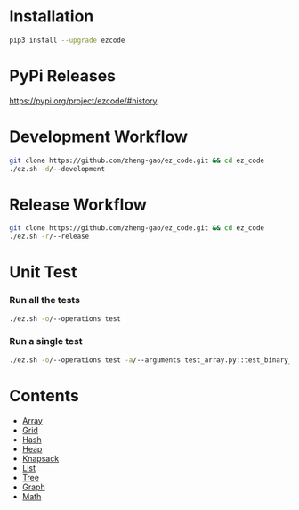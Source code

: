 # Installation

```bash
pip3 install --upgrade ezcode
```

# PyPi Releases

https://pypi.org/project/ezcode/#history


# Development Workflow
```bash
git clone https://github.com/zheng-gao/ez_code.git && cd ez_code
./ez.sh -d/--development
```

# Release Workflow

```bash
git clone https://github.com/zheng-gao/ez_code.git && cd ez_code
./ez.sh -r/--release
```

# Unit Test
### Run all the tests
```bash
./ez.sh -o/--operations test
```
### Run a single test
```bash
./ez.sh -o/--operations test -a/--arguments test_array.py::test_binary_search
```

# Contents
* [Array](docs/array.md)
* [Grid](docs/grid.md)
* [Hash](docs/hash.md)
* [Heap](docs/heap.md)
* [Knapsack](docs/knapsack.md)
* [List](docs/list.md)
* [Tree](docs/tree.md)
* [Graph](docs/graph.md)
* [Math](docs/math.md)


